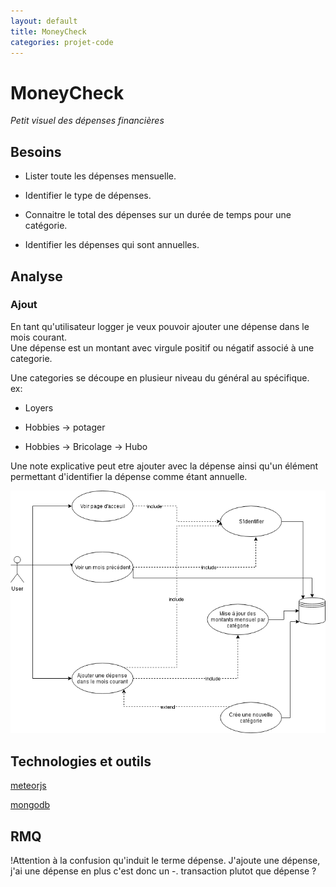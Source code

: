 ```yaml
---
layout: default
title: MoneyCheck
categories: projet-code
---
```

# MoneyCheck

*Petit visuel des dépenses financières*

## Besoins

* Lister toute les dépenses mensuelle.

* Identifier le type de dépenses.

* Connaitre le total des dépenses sur un durée de temps pour une catégorie.

* Identifier les dépenses qui sont annuelles.

## Analyse

### Ajout

En tant qu'utilisateur logger je veux pouvoir ajouter une dépense dans le mois courant.  
Une dépense est un montant avec virgule positif ou négatif associé à une categorie.  

Une categories se découpe en plusieur niveau du général au spécifique.  
ex: 

* Loyers

* Hobbies -> potager

* Hobbies -> Bricolage -> Hubo

Une note explicative peut etre ajouter avec la dépense ainsi qu'un élément permettant d'identifier la dépense comme étant annuelle.

![Use case ajout](/assets/moneycheck/mck-usecase-ajout.png "Ajout")

## Technologies et outils

[meteorjs](https://www.meteor.com/)

[mongodb](https://docs.mongodb.com/manual/introduction/)

## RMQ

!Attention à la confusion qu'induit le terme dépense. J'ajoute une dépense, j'ai une dépense en plus c'est donc un -.
transaction plutot que dépense ?
